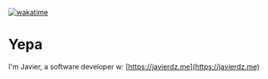 [![wakatime](https://wakatime.com/badge/user/4fc3c757-b506-415a-9f34-ec41d1af6160/project/35ccd594-cb2e-4433-9688-fb7bda0668c6.svg)](https://wakatime.com/badge/user/4fc3c757-b506-415a-9f34-ec41d1af6160/project/35ccd594-cb2e-4433-9688-fb7bda0668c6)
# Yepa
I'm Javier, a software developer
w: [https://javierdz.me](https://javierdz.me)
